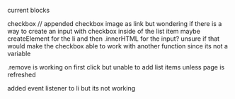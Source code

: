 current blocks 

checkbox // appended checkbox image as link but wondering if there is a way to create an input with checkbox inside of the list item 
maybe createElement for the li and then .innerHTML for the input? unsure if that would make the checkbox able to work with another function since its not a variable 

.remove is working on first click but unable to add list items unless page is refreshed 

added event listener to li but its not working 
